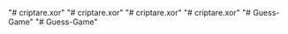 "# criptare.xor" 
"# criptare.xor" 
"# criptare.xor" 
"# criptare.xor" 
"# Guess-Game" 
"# Guess-Game" 
